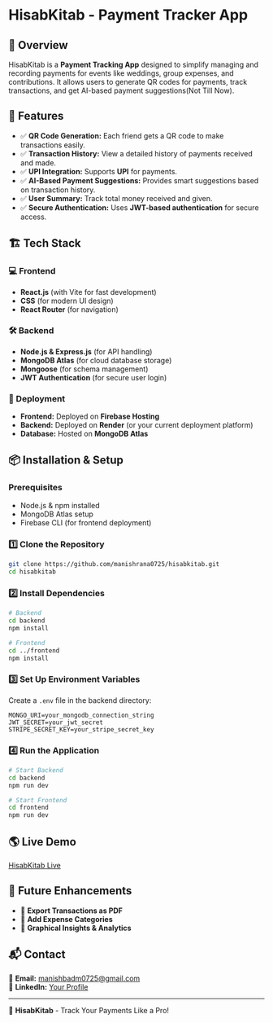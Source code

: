 # HisabKitab - Payment Tracker App

## 📌 Overview
HisabKitab is a **Payment Tracking App** designed to simplify managing and recording payments for events like weddings, group expenses, and contributions. It allows users to generate QR codes for payments, track transactions, and get AI-based payment suggestions(Not Till Now).

## 🚀 Features
- ✅ **QR Code Generation:** Each friend gets a QR code to make transactions easily.
- ✅ **Transaction History:** View a detailed history of payments received and made.
- ✅ **UPI Integration:** Supports **UPI** for payments.
- ✅ **AI-Based Payment Suggestions:** Provides smart suggestions based on transaction history.
- ✅ **User Summary:** Track total money received and given.
- ✅ **Secure Authentication:** Uses **JWT-based authentication** for secure access.

## 🏗️ Tech Stack
### 💻 Frontend
- **React.js** (with Vite for fast development)
- **CSS** (for modern UI design)
- **React Router** (for navigation)

### 🛠️ Backend
- **Node.js & Express.js** (for API handling)
- **MongoDB Atlas** (for cloud database storage)
- **Mongoose** (for schema management)
- **JWT Authentication** (for secure user login)

### 📡 Deployment
- **Frontend:** Deployed on **Firebase Hosting**
- **Backend:** Deployed on **Render** (or your current deployment platform)
- **Database:** Hosted on **MongoDB Atlas**


## 📦 Installation & Setup
### Prerequisites
- Node.js & npm installed
- MongoDB Atlas setup
- Firebase CLI (for frontend deployment)

### 1️⃣ Clone the Repository
```bash
git clone https://github.com/manishrana0725/hisabkitab.git
cd hisabkitab
```

### 2️⃣ Install Dependencies
```bash
# Backend
cd backend
npm install

# Frontend
cd ../frontend
npm install
```

### 3️⃣ Set Up Environment Variables
Create a `.env` file in the backend directory:
```
MONGO_URI=your_mongodb_connection_string
JWT_SECRET=your_jwt_secret
STRIPE_SECRET_KEY=your_stripe_secret_key
```

### 4️⃣ Run the Application
```bash
# Start Backend
cd backend
npm run dev

# Start Frontend
cd frontend
npm run dev
```

## 🌎 Live Demo
[HisabKitab Live](https://hisab-kitab-n3k6.vercel.app)

## 📌 Future Enhancements
- 🔹 **Export Transactions as PDF**
- 🔹 **Add Expense Categories**
- 🔹 **Graphical Insights & Analytics**

## 📬 Contact
📧 **Email:** manishbadm0725@gmail.com  
🔗 **LinkedIn:** [Your Profile](https://linkedin.com/in/manish-rana-a8372628b/)  


---
🚀 **HisabKitab** - Track Your Payments Like a Pro!

